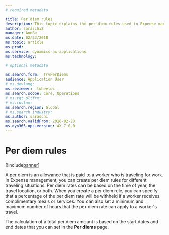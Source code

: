 ```yaml
---
# required metadata

title: Per diem rules
description: This topic explains the per diem rules used in Expense management.
author: saraschi2
manager: AnnBe
ms.date: 02/23/2018
ms.topic: article
ms.prod: 
ms.service: dynamics-ax-applications
ms.technology: 

# optional metadata

ms.search.form:  TrvPerDiems
audience: Application User
# ms.devlang: 
ms.reviewer:  twheeloc
ms.search.scope: Core, Operations
# ms.tgt_pltfrm: 
# ms.custom: 
ms.search.region: Global
# ms.search.industry: 
ms.author: saraschi
ms.search.validFrom: 2016-02-28
ms.dyn365.ops.version: AX 7.0.0
---
```


# Per diem rules

[!include[banner](../includes/banner.md)]

A per diem is an allowance that is paid to a worker who is traveling for work. In Expense management, you can create per diem rules for 
different traveling situations. Per diem rates can be based on the time of year, the travel location, or both. When you create a per diem 
rule, you can specify that a percentage of the per diem rate will be withheld if a worker receives complimentary meals or services. You can
also set a minimum and maximum number of hours that the per diem rate can apply to a worker's travel. 

The calculation of a total per diem amount is based on the start dates and end dates that you can set in the **Per diems** page. 
